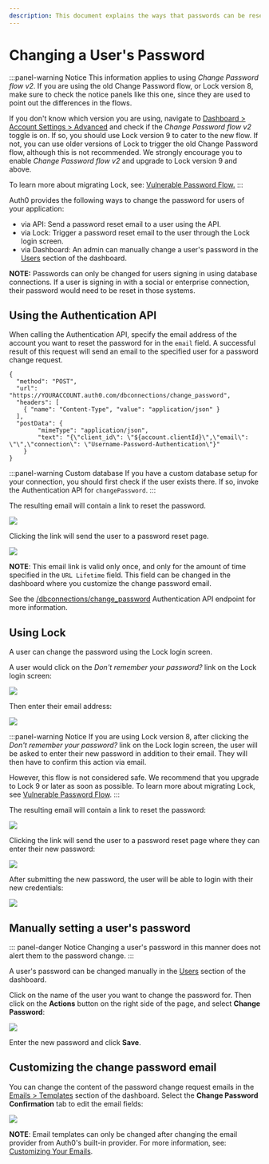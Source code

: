 ```yaml
---
description: This document explains the ways that passwords can be reset for users of your Auth0 application.
---
```


# Changing a User's Password

:::panel-warning Notice
This information applies to using *Change Password flow v2*.
If you are using the old Change Password flow, or Lock version 8, make sure to check the notice panels like this one, since they are used to point out the differences in the flows.

If you don't know which version you are using, navigate to [Dashboard > Account Settings > Advanced](${uiURL}/#/account/advanced) and check if the *Change Password flow v2* toggle is on. If so, you should use Lock version 9 to cater to the new flow. If not, you can use older versions of Lock to trigger the old Change Password flow, although this is not recommended. We strongly encourage you to enable *Change Password flow v2* and upgrade to Lock version 9 and above.

To learn more about migrating Lock, see: [Vulnerable Password Flow.](/migrations#vulnerable-password-flow)
:::

Auth0 provides the following ways to change the password for users of your application:
+ via API: Send a password reset email to a user using the API.
+ via Lock: Trigger a password reset email to the user through the Lock login screen.
+ via Dashboard: An admin can manually change a user's password in the [Users](${uiURL}/#/users) section of the dashboard.

**NOTE:** Passwords can only be changed for users signing in using database connections. If a user is signing in with a social or enterprise connection, their password would need to be reset in those systems.


## Using the Authentication API

When calling the Authentication API, specify the email address of the account you want to reset the password for in the `email` field. A successful result of this request will send an email to the specified user for a password change request.

```har
{
  "method": "POST",
  "url": "https://YOURACCOUNT.auth0.com/dbconnections/change_password",
  "headers": [
    { "name": "Content-Type", "value": "application/json" }
  ],
  "postData": {
		"mimeType": "application/json",
		"text": "{\"client_id\": \"${account.clientId}\",\"email\": \"\",\"connection\": \"Username-Password-Authentication\"}"
	}
}
```

:::panel-warning Custom database
If you have a custom database setup for your connection, you should first check if the user exists there. If so, invoke the Authentication API for `changePassword`.
:::

The resulting email will contain a link to reset the password.

![](/media/articles/connections/database/reset-password-email.png)

Clicking the link will send the user to a password reset page.

![](/media/articles/connections/database/reset-password.png)

**NOTE**: This email link is valid only once, and only for the amount of time specified in the `URL Lifetime` field. This field can be changed in the dashboard where you customize the change password email.

See the [/dbconnections/change_password](/auth-api#!#post--dbconnections-change_password) Authentication API endpoint for more information.


## Using Lock

A user can change the password using the Lock login screen.

A user would click on the *Don't remember your password?* link on the Lock login screen:

![](/media/articles/connections/database/lock_v9/lock_login_page.png)

Then enter their email address:

![](/media/articles/connections/database/lock_v9/lock_request_reset.png)

:::panel-warning Notice
If you are using Lock version 8, after clicking the *Don't remember your password?* link on the Lock login screen, the user will be asked to enter their new password in addition to their email. They will then have to confirm this action via email.

However, this flow is not considered safe. We recommend that you upgrade to Lock 9 or later as soon as possible.
To learn more about migrating Lock, see [Vulnerable Password Flow](/migrations#vulnerable-password-flow).
:::

The resulting email will contain a link to reset the password:

![](/media/articles/connections/database/lock_v9/lock_reset_pass_email.png)

Clicking the link will send the user to a password reset page where they can enter their new password:

![](/media/articles/connections/database/lock_v9/lock_set_new_pass.png)

After submitting the new password, the user will be able to login with their new credentials:

![](/media/articles/connections/database/lock_v9/lock_pass_changed.png)


## Manually setting a user's password

::: panel-danger Notice
Changing a user's password in this manner does not alert them to the password change.
:::

A user's password can be changed manually in the [Users](${uiURL}/#/users) section of the dashboard.

Click on the name of the user you want to change the password for. Then click on the **Actions** button on the right side of the page, and select **Change Password**:

![](/media/articles/connections/database/manual-password-change.png)

Enter the new password and click **Save**.


## Customizing the change password email

You can change the content of the password change request emails in the  [Emails > Templates](${uiURL}/#/emails) section of the dashboard. Select the **Change Password Confirmation** tab to edit the email fields:

![](/media/articles/connections/database/change-password-email.png)

**NOTE**: Email templates can only be changed after changing the email provider from Auth0's built-in provider. For more information, see: [Customizing Your Emails](/email/templates).
